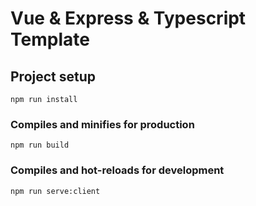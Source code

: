 # Vue & Express & Typescript Template

## Project setup
```
npm run install
```

### Compiles and minifies for production
```
npm run build
```

### Compiles and hot-reloads for development
```
npm run serve:client
```
